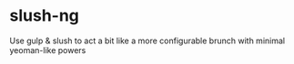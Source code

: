 slush-ng
========

Use gulp &amp; slush to act a bit like a more configurable brunch with minimal yeoman-like powers
